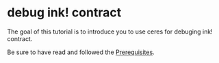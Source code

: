 # debug ink! contract

The goal of this tutorial is to introduce you to use ceres 
for debuging ink! contract.

Be sure to have read and followed the 
[Prerequisites](../../prerequisites/cargo-contract.md).
